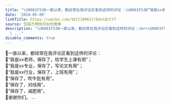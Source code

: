 ```yaml
---
title: "\U0001F53B一直以来，都经常在我评论区看到这样的评论：\U0001F53B“我是xx老师，保存了，给学生上课有用”；\U0001F53B“我是xx专业，保存了，写论文有用”；\U0001F53B“我是xx行业，保..."
date: '2024-05-09'
linkTitle: https://weibo.com/1671109627/OdxtQrCYf
source: 包容万物恒河水的微博
description: "\U0001F53B一直以来，都经常在我评论区看到这样的评论：<br>\U0001F53B“我是xx老师，保存了，给学生上课有用”；<br>\U0001F53B“我是xx专业，保存了，写论文有用”；<br>\U0001F53B“我是xx行业，保存了，上班有用”；<br>\U0001F53B“保存了，吹牛批有用”。<br>\U0001F53B“保存了，对线用”。<br>\U0001F53B“保存了，减肥用”。<br>\U0001F53B谢谢你们。
  \ ..."
disable_comments: true
---
```

🔻一直以来，都经常在我评论区看到这样的评论：<br>🔻“我是xx老师，保存了，给学生上课有用”；<br>🔻“我是xx专业，保存了，写论文有用”；<br>🔻“我是xx行业，保存了，上班有用”；<br>🔻“保存了，吹牛批有用”。<br>🔻“保存了，对线用”。<br>🔻“保存了，减肥用”。<br>🔻谢谢你们。  ...